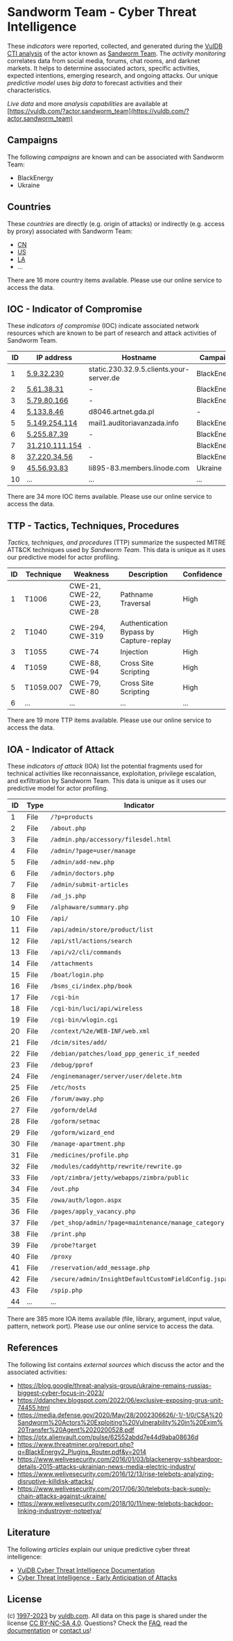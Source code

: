 # Sandworm Team - Cyber Threat Intelligence

These _indicators_ were reported, collected, and generated during the [VulDB CTI analysis](https://vuldb.com/?kb.cti) of the actor known as [Sandworm Team](https://vuldb.com/?actor.sandworm_team). The _activity monitoring_ correlates data from social media, forums, chat rooms, and darknet markets. It helps to determine associated actors, specific activities, expected intentions, emerging research, and ongoing attacks. Our unique _predictive model_ uses _big data_ to forecast activities and their characteristics.

_Live data_ and more _analysis capabilities_ are available at [https://vuldb.com/?actor.sandworm_team](https://vuldb.com/?actor.sandworm_team)

## Campaigns

The following _campaigns_ are known and can be associated with Sandworm Team:

* BlackEnergy
* Ukraine

## Countries

These _countries_ are directly (e.g. origin of attacks) or indirectly (e.g. access by proxy) associated with Sandworm Team:

* [CN](https://vuldb.com/?country.cn)
* [US](https://vuldb.com/?country.us)
* [LA](https://vuldb.com/?country.la)
* ...

There are 16 more country items available. Please use our online service to access the data.

## IOC - Indicator of Compromise

These _indicators of compromise_ (IOC) indicate associated network resources which are known to be part of research and attack activities of Sandworm Team.

ID | IP address | Hostname | Campaign | Confidence
-- | ---------- | -------- | -------- | ----------
1 | [5.9.32.230](https://vuldb.com/?ip.5.9.32.230) | static.230.32.9.5.clients.your-server.de | BlackEnergy | High
2 | [5.61.38.31](https://vuldb.com/?ip.5.61.38.31) | - | BlackEnergy | High
3 | [5.79.80.166](https://vuldb.com/?ip.5.79.80.166) | - | BlackEnergy | High
4 | [5.133.8.46](https://vuldb.com/?ip.5.133.8.46) | d8046.artnet.gda.pl | - | High
5 | [5.149.254.114](https://vuldb.com/?ip.5.149.254.114) | mail1.auditoriavanzada.info | BlackEnergy | High
6 | [5.255.87.39](https://vuldb.com/?ip.5.255.87.39) | - | BlackEnergy | High
7 | [31.210.111.154](https://vuldb.com/?ip.31.210.111.154) | . | BlackEnergy | High
8 | [37.220.34.56](https://vuldb.com/?ip.37.220.34.56) | - | BlackEnergy | High
9 | [45.56.93.83](https://vuldb.com/?ip.45.56.93.83) | li895-83.members.linode.com | Ukraine | High
10 | ... | ... | ... | ...

There are 34 more IOC items available. Please use our online service to access the data.

## TTP - Tactics, Techniques, Procedures

_Tactics, techniques, and procedures_ (TTP) summarize the suspected MITRE ATT&CK techniques used by _Sandworm Team_. This data is unique as it uses our predictive model for actor profiling.

ID | Technique | Weakness | Description | Confidence
-- | --------- | -------- | ----------- | ----------
1 | T1006 | CWE-21, CWE-22, CWE-23, CWE-28 | Pathname Traversal | High
2 | T1040 | CWE-294, CWE-319 | Authentication Bypass by Capture-replay | High
3 | T1055 | CWE-74 | Injection | High
4 | T1059 | CWE-88, CWE-94 | Cross Site Scripting | High
5 | T1059.007 | CWE-79, CWE-80 | Cross Site Scripting | High
6 | ... | ... | ... | ...

There are 19 more TTP items available. Please use our online service to access the data.

## IOA - Indicator of Attack

These _indicators of attack_ (IOA) list the potential fragments used for technical activities like reconnaissance, exploitation, privilege escalation, and exfiltration by Sandworm Team. This data is unique as it uses our predictive model for actor profiling.

ID | Type | Indicator | Confidence
-- | ---- | --------- | ----------
1 | File | `/?p=products` | Medium
2 | File | `/about.php` | Medium
3 | File | `/admin.php/accessory/filesdel.html` | High
4 | File | `/admin/?page=user/manage` | High
5 | File | `/admin/add-new.php` | High
6 | File | `/admin/doctors.php` | High
7 | File | `/admin/submit-articles` | High
8 | File | `/ad_js.php` | Medium
9 | File | `/alphaware/summary.php` | High
10 | File | `/api/` | Low
11 | File | `/api/admin/store/product/list` | High
12 | File | `/api/stl/actions/search` | High
13 | File | `/api/v2/cli/commands` | High
14 | File | `/attachments` | Medium
15 | File | `/boat/login.php` | High
16 | File | `/bsms_ci/index.php/book` | High
17 | File | `/cgi-bin` | Medium
18 | File | `/cgi-bin/luci/api/wireless` | High
19 | File | `/cgi-bin/wlogin.cgi` | High
20 | File | `/context/%2e/WEB-INF/web.xml` | High
21 | File | `/dcim/sites/add/` | High
22 | File | `/debian/patches/load_ppp_generic_if_needed` | High
23 | File | `/debug/pprof` | Medium
24 | File | `/enginemanager/server/user/delete.htm` | High
25 | File | `/etc/hosts` | Medium
26 | File | `/forum/away.php` | High
27 | File | `/goform/delAd` | High
28 | File | `/goform/setmac` | High
29 | File | `/goform/wizard_end` | High
30 | File | `/manage-apartment.php` | High
31 | File | `/medicines/profile.php` | High
32 | File | `/modules/caddyhttp/rewrite/rewrite.go` | High
33 | File | `/opt/zimbra/jetty/webapps/zimbra/public` | High
34 | File | `/out.php` | Medium
35 | File | `/owa/auth/logon.aspx` | High
36 | File | `/pages/apply_vacancy.php` | High
37 | File | `/pet_shop/admin/?page=maintenance/manage_category` | High
38 | File | `/print.php` | Medium
39 | File | `/probe?target` | High
40 | File | `/proxy` | Low
41 | File | `/reservation/add_message.php` | High
42 | File | `/secure/admin/InsightDefaultCustomFieldConfig.jspa` | High
43 | File | `/spip.php` | Medium
44 | ... | ... | ...

There are 385 more IOA items available (file, library, argument, input value, pattern, network port). Please use our online service to access the data.

## References

The following list contains _external sources_ which discuss the actor and the associated activities:

* https://blog.google/threat-analysis-group/ukraine-remains-russias-biggest-cyber-focus-in-2023/
* https://ddanchev.blogspot.com/2022/06/exclusive-exposing-grus-unit-74455.html
* https://media.defense.gov/2020/May/28/2002306626/-1/-1/0/CSA%20Sandworm%20Actors%20Exploiting%20Vulnerability%20in%20Exim%20Transfer%20Agent%2020200528.pdf
* https://otx.alienvault.com/pulse/62552abdd7e44d9aba08636d
* https://www.threatminer.org/report.php?q=BlackEnergy2_Plugins_Router.pdf&y=2014
* https://www.welivesecurity.com/2016/01/03/blackenergy-sshbeardoor-details-2015-attacks-ukrainian-news-media-electric-industry/
* https://www.welivesecurity.com/2016/12/13/rise-telebots-analyzing-disruptive-killdisk-attacks/
* https://www.welivesecurity.com/2017/06/30/telebots-back-supply-chain-attacks-against-ukraine/
* https://www.welivesecurity.com/2018/10/11/new-telebots-backdoor-linking-industroyer-notpetya/

## Literature

The following _articles_ explain our unique predictive cyber threat intelligence:

* [VulDB Cyber Threat Intelligence Documentation](https://vuldb.com/?kb.cti)
* [Cyber Threat Intelligence - Early Anticipation of Attacks](https://www.scip.ch/en/?labs.20201022)

## License

(c) [1997-2023](https://vuldb.com/?kb.changelog) by [vuldb.com](https://vuldb.com/?kb.about). All data on this page is shared under the license [CC BY-NC-SA 4.0](https://creativecommons.org/licenses/by-nc-sa/4.0/). Questions? Check the [FAQ](https://vuldb.com/?kb.faq), read the [documentation](https://vuldb.com/?kb) or [contact us](https://vuldb.com/?contact)!
